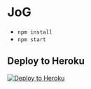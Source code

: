 # JoG

- `npm install`
- `npm start`

## Deploy to Heroku

[![Deploy to Heroku](https://www.herokucdn.com/deploy/button.png)](https://heroku.com/deploy)
